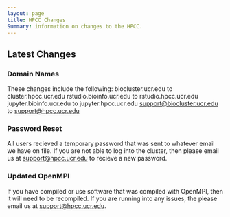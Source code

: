 ```yaml
---
layout: page
title: HPCC Changes
Summary: information on changes to the HPCC.
---
```


## Latest Changes

### Domain Names
These changes include the following:
    biocluster.ucr.edu to cluster.hpcc.ucr.edu
    rstudio.bioinfo.ucr.edu to rstudio.hpcc.ucr.edu
    jupyter.bioinfo.ucr.edu to jupyter.hpcc.ucr.edu
    support@biocluster.ucr.edu to support@hpcc.ucr.edu

### Password Reset
All users recieved a temporary password that was sent to whatever email we have on file.
If you are not able to log into the cluster, then please email us at support@hpcc.ucr.edu to recieve a new password.

### Updated OpenMPI
If you have compiled or use software that was compiled with OpenMPI, then it will need to be recompiled.
If you are running into any issues, the please email us at support@hpcc.ucr.edu.

